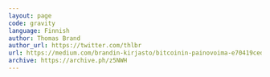 ```yaml
---
layout: page
code: gravity
language: Finnish
author: Thomas Brand
author_url: https://twitter.com/thlbr
url: https://medium.com/brandin-kirjasto/bitcoinin-painovoima-e70419cedb77
archive: https://archive.ph/z5NWH
---
```

